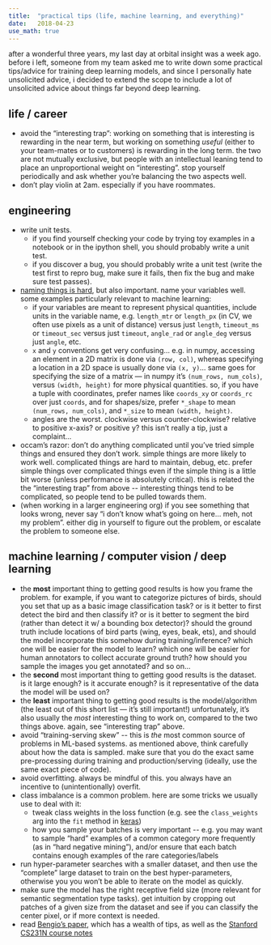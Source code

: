 ```yaml
---
title:  "practical tips (life, machine learning, and everything)"
date:   2018-04-23
use_math: true
---
```


after a wonderful three years, my last day at orbital insight was a week ago.  before i left, someone from my team asked me to write down some practical tips/advice for training deep learning models, and since I personally hate unsolicited advice, i decided to extend the scope to include a lot of unsolicited advice about things far beyond deep learning.

## life / career
- avoid the “interesting trap”: working on something that is interesting is rewarding in the near term, but working on something *useful* (either to your team-mates or to customers) is rewarding in the long term.  the two are not mutually exclusive, but people with an intellectual leaning tend to place an unproportional weight on “interesting”.  stop yourself periodically and ask whether you’re balancing the two aspects well.
- don’t play violin at 2am.  especially if you have roommates.


## engineering
- write unit tests.
  - if you find yourself checking your code by trying toy examples in a notebook or in the ipython shell, you should probably write a unit test.
  - if you discover a bug, you should probably write a unit test (write the test first to repro bug, make sure it fails, then fix the bug and make sure test passes).
- [naming things is hard](https://martinfowler.com/bliki/TwoHardThings.html), but also important.  name your variables well.  some examples particularly relevant to machine learning:
  - if your variables are meant to represent physical quantities, include units in the variable name, e.g. `length_mtr` or `length_px` (in CV, we often use pixels as a unit of distance) versus just `length`, `timeout_ms` or `timeout_sec` versus just `timeout`, `angle_rad` or `angle_deg` versus just `angle`, etc.
  - `x` and `y` conventions get very confusing… e.g. in numpy, accessing an element in a 2D matrix is done via `(row, col)`, whereas specifying a location in a 2D space is usually done via `(x, y)`… same goes for specifying the size of a matrix — in numpy it’s `(num_rows, num_cols)`, versus `(width, height)` for more physical quantities.  so, if you have a tuple with coordinates, prefer names like `coords_xy` or `coords_rc` over just `coords`, and for shapes/size, prefer `*_shape` to mean  `(num_rows, num_cols)`, and `*_size` to mean `(width, height)`.
  - angles are the worst.  clockwise versus counter-clockwise? relative to positive x-axis? or positive y?  this isn’t really a tip, just a complaint…
- occam’s razor: don’t do anything complicated until you’ve tried simple things and ensured they don’t work.  simple things are more likely to work well.  complicated things are hard to maintain, debug, etc.  prefer simple things over complicated things even if the simple thing is a little bit worse (unless performance is absolutely critical).  this is related the the “interesting trap” from above -- interesting things tend to be complicated, so people tend to be pulled towards them.
- (when working in a larger engineering org) if you see something that looks wrong, never say “i don’t know what’s going on here… meh, not my problem”.   either dig in yourself to figure out the problem, or escalate the problem to someone else.


## machine learning / computer vision / deep learning
- the **most** important thing to getting good results is how you frame the problem.  for example, if you want to categorize pictures of birds, should you set that up as a basic image classification task? or is it better to first detect the bird and then classify it?  or is it better to segment the bird (rather than detect it w/ a bounding box detector)?  should the ground truth include locations of bird parts (wing, eyes, beak, ets), and should the model incorporate this somehow during training/inference?  which one will be easier for the model to learn? which one will be easier for human annotators to collect accurate ground truth?  how should you sample the images you get annotated? and so on…
- the **second** most important thing to getting good results is the dataset.  is it large enough? is it accurate enough?  is it representative of the data the model will be used on?
- the **least** important thing to getting good results is the model/algorithm (the least out of this short list — it’s still important!)  unfortunately, it’s also usually the *most* interesting thing to work on, compared to the two things above.  again, see “interesting trap” above.
- avoid “training-serving skew” -- this is *the* most common source of problems in ML-based systems.  as mentioned above, think carefully about how the data is sampled.  make sure that you do the exact same pre-processing during training and production/serving (ideally, use the same exact piece of code).
- avoid overfitting.  always be mindful of this.  you always have an incentive to (unintentionally) overfit.  
- class imbalance is a common problem.  here are some tricks we usually use to deal with it:
  - tweak class weights in the loss function (e.g. see the `class_weights` arg into the `fit` method in [keras](https://keras.io/models/model/#fit))
  - how you sample your batches is very important -- e.g. you may want to sample “hard” examples of a common category more frequently (as in “hard negative mining”), and/or ensure that each batch contains enough examples of the rare categories/labels
- run hyper-parameter searches with a smaller dataset, and then use the “complete” large dataset to train on the best hyper-parameters, otherwise you you won’t be able to iterate on the model as quickly.
- make sure the model has the right receptive field size (more relevant for semantic segmentation type tasks).  get intuition by cropping out patches of a given size from the dataset and see if you can classify the center pixel, or if more context is needed.
- read [Bengio’s paper](https://arxiv.org/abs/1206.5533), which has a wealth of tips, as well as the [Stanford CS231N course notes](http://cs231n.github.io)
